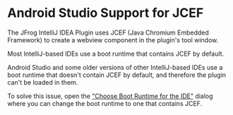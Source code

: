 # Android Studio Support for JCEF

The JFrog IntelliJ IDEA Plugin uses JCEF (Java Chromium Embedded Framework) to create a webview component in the plugin's tool window.

Most IntelliJ-based IDEs use a boot runtime that contains JCEF by default.

Android Studio and some older versions of other IntelliJ-based IDEs use a boot runtime that doesn't contain JCEF by default, and therefore the plugin can't be loaded in them.

To solve this issue, open the ["Choose Boot Runtime for the IDE"](https://www.jetbrains.com/help/idea/switching-boot-jdk.html) dialog where you can change the boot runtime to one that contains JCEF.
